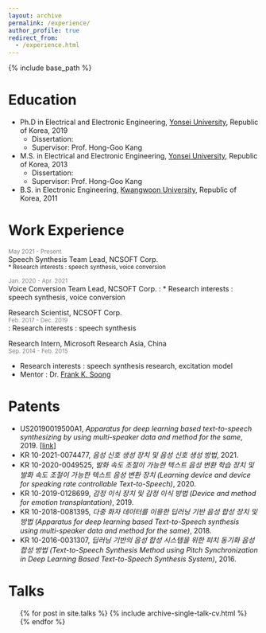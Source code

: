 ```yaml
---
layout: archive
permalink: /experience/
author_profile: true
redirect_from:
  - /experience.html
---
```


{% include base_path %}

Education
======
* Ph.D in Electrical and Electronic Engineering, [Yonsei University](https://www.yonsei.ac.kr/en_sc/index.jsp), Republic of Korea, 2019
  * Dissertation: 
  * Supervisor: Prof. Hong-Goo Kang
* M.S. in Electrical and Electronic Engineering, [Yonsei University](https://www.yonsei.ac.kr/en_sc/index.jsp), Republic of Korea, 2013
  * Dissertation: 
  * Supervisor: Prof. Hong-Goo Kang
* B.S. in Electronic Engineering, [Kwangwoon University](https://www.kw.ac.kr/en/index.jsp), Republic of Korea, 2011

Work Experience
======
<span style="color:gray"><small>May 2021 - Present</small></span>  
Speech Synthesis Team Lead, NCSOFT Corp.  
<small>* Research interests : speech synthesis, voice conversion</small>

<span style="color:gray"><small>Jan. 2020 - Apr. 2021</small></span>  
Voice Conversion Team Lead, NCSOFT Corp.
:   * Research interests : speech synthesis, voice conversion

Research Scientist, NCSOFT Corp.  
  <span style="color:gray"><small>Feb. 2017 - Dec. 2019</small></span>  
:   Research interests : speech synthesis

Research Intern, Microsoft Research Asia, China  
<span style="color:gray"><small>Sep. 2014 - Feb. 2015</small></span>  
  * Research interests : speech synthesis research, excitation model
  * Mentor : Dr. [Frank K. Soong](https://www.researchgate.net/profile/Frank-Soong)


Patents
======
* US20190019500A1, _Apparatus for deep learning based text-to-speech synthesizing by using multi-speaker data and method for the same_, 2019. [[link](https://patentimages.storage.googleapis.com/d2/f7/a8/3b7bd7ef2465e8/US20190019500A1.pdf)]
* KR 10-2021-0074477, _음성 신호 생성 장치 및 음성 신호 생성 방법_, 2021.
* KR 10-2020-0049525, _발화 속도 조절이 가능한 텍스트 음성 변환 학습 장치 및 발화 속도 조절이 가능한 텍스트 음성 변환 장치 (Learning device and device for speaking rate controllable Text-to-Speech)_, 2020.
* KR 10-2019-0128699, _감정 이식 장치 및 감정 이식 방법 (Device and method for emotion transplantation)_, 2019.
* KR 10-2018-0081395, _다중 화자 데이터를 이용한 딥러닝 기반 음성 합성 장치 및 방법 (Apparatus for deep learning based Text-to-Speech synthesis using multi-speaker data and method for the same)_, 2018.
* KR 10-2016-0031307, _딥러닝 기반의 음성 합성 시스템을 위한 피치 동기화 음성 합성 방법 (Text-to-Speech Synthesis Method using Pitch Synchronization in Deep Learning Based Text-to-Speech Synthesis System)_, 2016.

Talks
======
  <ul>{% for post in site.talks %}
    {% include archive-single-talk-cv.html %}
  {% endfor %}</ul>
